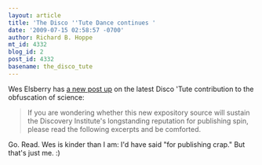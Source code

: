 ```yaml
---
layout: article
title: 'The Disco ''Tute Dance continues '
date: '2009-07-15 02:58:57 -0700'
author: Richard B. Hoppe
mt_id: 4332
blog_id: 2
post_id: 4332
basename: the_disco_tute
---
```

Wes Elsberry has [a new post up](http://austringer.net/wp/index.php/2009/07/13/illogic-and-innumeracy-at-the-biologic-institute/) on the latest Disco 'Tute contribution to the obfuscation of science:

> If you are wondering whether this new expository source will sustain the Discovery Institute's longstanding reputation for publishing spin, please read the following excerpts and be comforted.

Go.  Read.  Wes is kinder than I am: I'd have said "for publishing crap."  But that's just me.  :)
